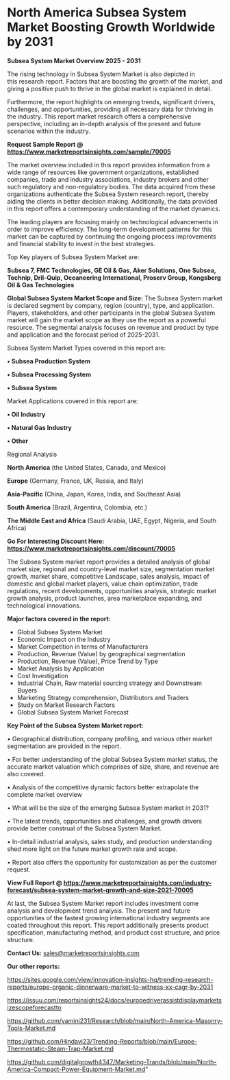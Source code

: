 # North America Subsea System Market Boosting Growth Worldwide by 2031

<Strong> Subsea System Market Overview 2025 - 2031</strong>

The rising technology in Subsea System Market is also depicted in this research report. Factors that are boosting the growth of the market, and giving a positive push to thrive in the global market is explained in detail.

Furthermore, the report highlights on emerging trends, significant drivers, challenges, and opportunities, providing all necessary data for thriving in the industry. This report market research offers a comprehensive perspective, including an in-depth analysis of the present and future scenarios within the industry.

<strong>Request Sample Report @ <a href=https://www.marketreportsinsights.com/sample/70005>https://www.marketreportsinsights.com/sample/70005</a></strong>

The market overview included in this report provides information from a wide range of resources like government organizations, established companies, trade and industry associations, industry brokers and other such regulatory and non-regulatory bodies. The data acquired from these organizations authenticate the Subsea System research report, thereby aiding the clients in better decision making. Additionally, the data provided in this report offers a contemporary understanding of the market dynamics.

The leading players are focusing mainly on technological advancements in order to improve efficiency. The long-term development patterns for this market can be captured by continuing the ongoing process improvements and financial stability to invest in the best strategies.

Top Key players of Subsea System Market are:

<strong>Subsea 7, FMC Technologies, GE Oil & Gas, Aker Solutions, One Subsea, Technip, Dril-Quip, Oceaneering International, Proserv Group, Kongsberg Oil & Gas Technologies</strong>

<strong><b>Global Subsea System Market Scope and Size:</b></strong>
The Subsea System market is declared segment by company, region (country), type, and application. Players, stakeholders, and other participants in the global Subsea System market will gain the market scope as they use the report as a powerful resource. The segmental analysis focuses on revenue and product by type and application and the forecast period of 2025-2031.

Subsea System Market Types covered in this report are:

<strong>• Subsea Production System

• Subsea Processing System

• Subsea System</strong>

Market Applications covered in this report are:

<strong>• Oil Industry

• Natural Gas Industry

• Other</strong> 

Regional Analysis

<strong>North America</strong> (the United States, Canada, and Mexico)

<strong>Europe</strong> (Germany, France, UK, Russia, and Italy)

<strong>Asia-Pacific</strong> (China, Japan, Korea, India, and Southeast Asia)

<strong>South America</strong> (Brazil, Argentina, Colombia, etc.)

<strong>The Middle East and Africa</strong> (Saudi Arabia, UAE, Egypt, Nigeria, and South Africa)

<strong>Go For Interesting Discount Here: <a href=https://www.marketreportsinsights.com/discount/70005>https://www.marketreportsinsights.com/discount/70005</a></strong>

The Subsea System market report provides a detailed analysis of global market size, regional and country-level market size, segmentation market growth, market share, competitive Landscape, sales analysis, impact of domestic and global market players, value chain optimization, trade regulations, recent developments, opportunities analysis, strategic market growth analysis, product launches, area marketplace expanding, and technological innovations.

<strong><b>Major factors covered in the report:</b></strong>
<ul>
  <li>Global Subsea System Market </li>
  <li>Economic Impact on the Industry</li>
  <li>Market Competition in terms of Manufacturers</li>
  <li>Production, Revenue (Value) by geographical segmentation</li>
  <li>Production, Revenue (Value), Price Trend by Type</li>
  <li>Market Analysis by Application</li>
  <li>Cost Investigation</li>
  <li>Industrial Chain, Raw material sourcing strategy and Downstream Buyers</li>
  <li>Marketing Strategy comprehension, Distributors and Traders</li>
  <li>Study on Market Research Factors</li>
  <li>Global Subsea System Market Forecast</li>
</ul>

<strong><b>Key Point of the Subsea System Market report:</b></strong>

• Geographical distribution, company profiling, and various other market segmentation are provided in the report.

• For better understanding of the global Subsea System market status, the accurate market valuation which comprises of size, share, and revenue are also covered.

• Analysis of the competitive dynamic factors better extrapolate the complete market overview

• What will be the size of the emerging Subsea System market in 2031?

• The latest trends, opportunities and challenges, and growth drivers provide better construal of the Subsea System Market.

• In-detail industrial analysis, sales study, and production understanding shed more light on the future market growth rate and scope.

• Report also offers the opportunity for customization as per the customer request.

<strong><b>View Full Report @ <a href=https://www.marketreportsinsights.com/industry-forecast/subsea-system-market-growth-and-size-2021-70005>https://www.marketreportsinsights.com/industry-forecast/subsea-system-market-growth-and-size-2021-70005</a></b></strong>


At last, the Subsea System Market report includes investment come analysis and development trend analysis. The present and future opportunities of the fastest growing international industry segments are coated throughout this report. This report additionally presents product specification, manufacturing method, and product cost structure, and price structure.

<strong>Contact Us:</strong>
sales@marketreportsinsights.com

<strong>Our other reports:</strong>

<a href=https://sites.google.com/view/innovation-insights-hq/trending-research-reports/europe-organic-dinnerware-market-to-witness-xx-cagr-by-2031>https://sites.google.com/view/innovation-insights-hq/trending-research-reports/europe-organic-dinnerware-market-to-witness-xx-cagr-by-2031</a>

<a href=https://issuu.com/reportsinsights24/docs/europedriverassistdisplaymarketsizescopeforecastto>https://issuu.com/reportsinsights24/docs/europedriverassistdisplaymarketsizescopeforecastto</a>

<a href=https://github.com/yamini231/Research/blob/main/North-America-Masonry-Tools-Market.md>https://github.com/yamini231/Research/blob/main/North-America-Masonry-Tools-Market.md</a>

<a href=https://github.com/Hindavi23/Trending-Reports/blob/main/Europe-Thermostatic-Steam-Trap-Market.md>https://github.com/Hindavi23/Trending-Reports/blob/main/Europe-Thermostatic-Steam-Trap-Market.md</a>

<a href=https://github.com/digitalgrowth4347/Marketing-Trands/blob/main/North-America-Compact-Power-Equipment-Market.md>https://github.com/digitalgrowth4347/Marketing-Trands/blob/main/North-America-Compact-Power-Equipment-Market.md</a>"
